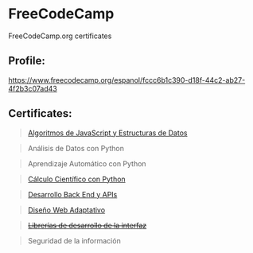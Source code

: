 # FreeCodeCamp
FreeCodeCamp.org certificates

## Profile:
https://www.freecodecamp.org/espanol/fccc6b1c390-d18f-44c2-ab27-4f2b3c07ad43


## Certificates:
>[Algoritmos de JavaScript y Estructuras de Datos](https://www.freecodecamp.org/espanol/certification/photographyRaptor/javascript-algorithms-and-data-structures)

>Análisis de Datos con Python

>Aprendizaje Automático con Python

>[Cálculo Científico con Python](https://www.freecodecamp.org/espanol/certification/photographyRaptor/scientific-computing-with-python-v7)

>[Desarrollo Back End y APIs](https://www.freecodecamp.org/espanol/certification/photographyRaptor/back-end-development-and-apis)

>[Diseño Web Adaptativo](https://www.freecodecamp.org/espanol/certification/photographyRaptor/responsive-web-design)

>[~~Librerías de desarrollo de la interfaz~~](https://www.freecodecamp.org/espanol/certification/photographyRaptor/front-end-development-libraries)

>Seguridad de la información
